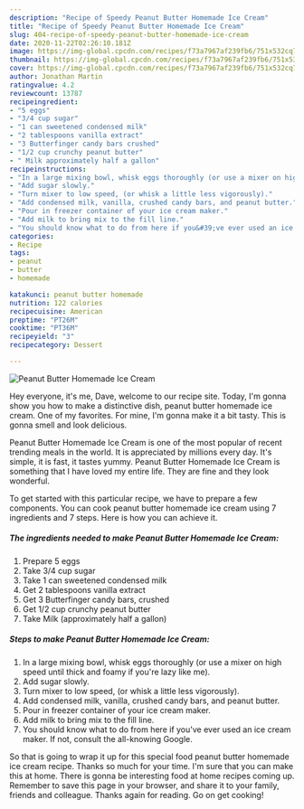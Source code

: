 ```yaml
---
description: "Recipe of Speedy Peanut Butter Homemade Ice Cream"
title: "Recipe of Speedy Peanut Butter Homemade Ice Cream"
slug: 404-recipe-of-speedy-peanut-butter-homemade-ice-cream
date: 2020-11-22T02:26:10.181Z
image: https://img-global.cpcdn.com/recipes/f73a7967af239fb6/751x532cq70/peanut-butter-homemade-ice-cream-recipe-main-photo.jpg
thumbnail: https://img-global.cpcdn.com/recipes/f73a7967af239fb6/751x532cq70/peanut-butter-homemade-ice-cream-recipe-main-photo.jpg
cover: https://img-global.cpcdn.com/recipes/f73a7967af239fb6/751x532cq70/peanut-butter-homemade-ice-cream-recipe-main-photo.jpg
author: Jonathan Martin
ratingvalue: 4.2
reviewcount: 13787
recipeingredient:
- "5 eggs"
- "3/4 cup sugar"
- "1 can sweetened condensed milk"
- "2 tablespoons vanilla extract"
- "3 Butterfinger candy bars crushed"
- "1/2 cup crunchy peanut butter"
- " Milk approximately half a gallon"
recipeinstructions:
- "In a large mixing bowl, whisk eggs thoroughly (or use a mixer on high speed until thick and foamy if you&#39;re lazy like me)."
- "Add sugar slowly."
- "Turn mixer to low speed, (or whisk a little less vigorously)."
- "Add condensed milk, vanilla, crushed candy bars, and peanut butter."
- "Pour in freezer container of your ice cream maker."
- "Add milk to bring mix to the fill line."
- "You should know what to do from here if you&#39;ve ever used an ice cream maker. If not, consult the all-knowing Google."
categories:
- Recipe
tags:
- peanut
- butter
- homemade

katakunci: peanut butter homemade 
nutrition: 122 calories
recipecuisine: American
preptime: "PT26M"
cooktime: "PT36M"
recipeyield: "3"
recipecategory: Dessert

---
```



![Peanut Butter Homemade Ice Cream](https://img-global.cpcdn.com/recipes/f73a7967af239fb6/751x532cq70/peanut-butter-homemade-ice-cream-recipe-main-photo.jpg)

Hey everyone, it's me, Dave, welcome to our recipe site. Today, I'm gonna show you how to make a distinctive dish, peanut butter homemade ice cream. One of my favorites. For mine, I'm gonna make it a bit tasty. This is gonna smell and look delicious.

Peanut Butter Homemade Ice Cream is one of the most popular of recent trending meals in the world. It is appreciated by millions every day. It's simple, it is fast, it tastes yummy. Peanut Butter Homemade Ice Cream is something that I have loved my entire life. They are fine and they look wonderful.




To get started with this particular recipe, we have to prepare a few components. You can cook peanut butter homemade ice cream using 7 ingredients and 7 steps. Here is how you can achieve it.

<!--inarticleads1-->

##### The ingredients needed to make Peanut Butter Homemade Ice Cream:

1. Prepare 5 eggs
1. Take 3/4 cup sugar
1. Take 1 can sweetened condensed milk
1. Get 2 tablespoons vanilla extract
1. Get 3 Butterfinger candy bars, crushed
1. Get 1/2 cup crunchy peanut butter
1. Take  Milk (approximately half a gallon)




<!--inarticleads2-->

##### Steps to make Peanut Butter Homemade Ice Cream:

1. In a large mixing bowl, whisk eggs thoroughly (or use a mixer on high speed until thick and foamy if you&#39;re lazy like me).
1. Add sugar slowly.
1. Turn mixer to low speed, (or whisk a little less vigorously).
1. Add condensed milk, vanilla, crushed candy bars, and peanut butter.
1. Pour in freezer container of your ice cream maker.
1. Add milk to bring mix to the fill line.
1. You should know what to do from here if you&#39;ve ever used an ice cream maker. If not, consult the all-knowing Google.




So that is going to wrap it up for this special food peanut butter homemade ice cream recipe. Thanks so much for your time. I'm sure that you can make this at home. There is gonna be interesting food at home recipes coming up. Remember to save this page in your browser, and share it to your family, friends and colleague. Thanks again for reading. Go on get cooking!
